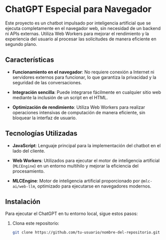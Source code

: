 # ChatGPT Especial para Navegador

Este proyecto es un chatbot impulsado por inteligencia artificial que se ejecuta completamente en el navegador web, sin necesidad de un backend ni APIs externas. Utiliza Web Workers para mejorar el rendimiento y la experiencia del usuario al procesar las solicitudes de manera eficiente en segundo plano.

## Características

- **Funcionamiento en el navegador**: No requiere conexión a Internet ni servidores externos para funcionar, lo que garantiza la privacidad y la seguridad de las conversaciones.
  
- **Integración sencilla**: Puede integrarse fácilmente en cualquier sitio web mediante la inclusión de un script en el HTML.
  
- **Optimización de rendimiento**: Utiliza Web Workers para realizar operaciones intensivas de computación de manera eficiente, sin bloquear la interfaz de usuario.

## Tecnologías Utilizadas

- **JavaScript**: Lenguaje principal para la implementación del chatbot en el lado del cliente.
  
- **Web Workers**: Utilizados para ejecutar el motor de inteligencia artificial (`MLCEngine`) en un entorno multihilo y mejorar la eficiencia del procesamiento.

- **MLCEngine**: Motor de inteligencia artificial proporcionado por `@mlc-ai/web-llm`, optimizado para ejecutarse en navegadores modernos.

## Instalación

Para ejecutar el ChatGPT en tu entorno local, sigue estos pasos:

1. Clona este repositorio:

   ```bash
   git clone https://github.com/tu-usuario/nombre-del-repositorio.git
